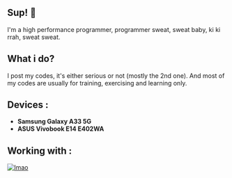 
## Sup! 👋
I'm a high performance programmer, programmer sweat, sweat baby, ki ki rrah, sweat sweat.

## What i do?
I post my codes, it's either serious or not (mostly the 2nd one). And most of my codes are usually for training, exercising and learning only.

## Devices :
- **Samsung Galaxy A33 5G**
- **ASUS Vivobook E14 E402WA**

## Working with :
[![lmao](https://skillicons.dev/icons?i=cpp)](https://skillicons.dev)
